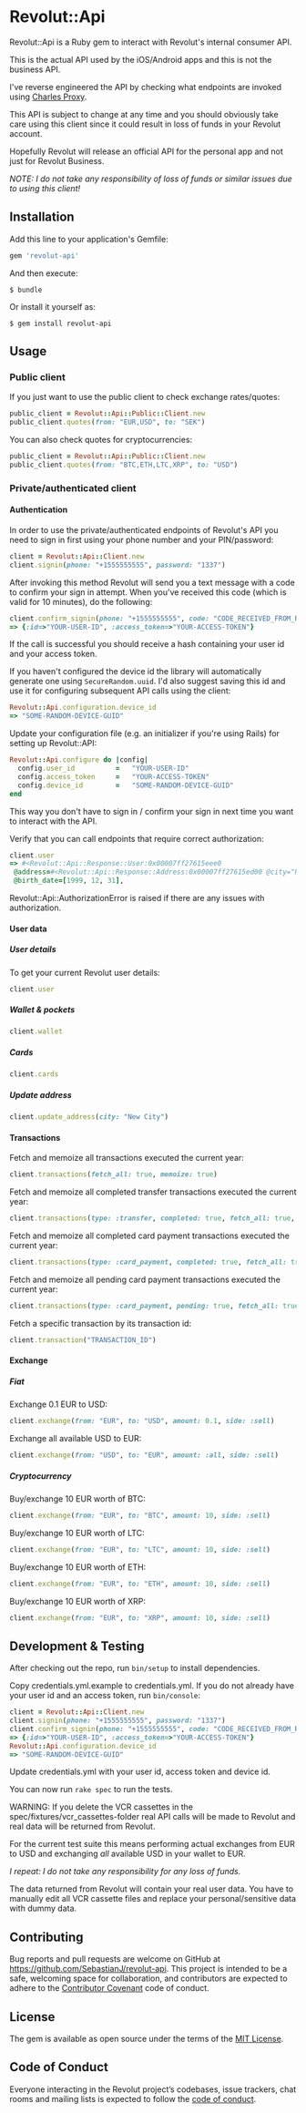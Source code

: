 # Revolut::Api

Revolut::Api is a Ruby gem to interact with Revolut's internal consumer API.

This is the actual API used by the iOS/Android apps and this is not the business API.

I've reverse engineered the API by checking what endpoints are invoked using [Charles Proxy](https://www.charlesproxy.com).

This API is subject to change at any time and you should obviously take care using this client since it could result in loss of funds in your Revolut account.

Hopefully Revolut will release an official API for the personal app and not just for Revolut Business.

_NOTE: I do not take any responsibility of loss of funds or similar issues due to using this client!_

## Installation

Add this line to your application's Gemfile:

```ruby
gem 'revolut-api'
```

And then execute:

    $ bundle

Or install it yourself as:

    $ gem install revolut-api

## Usage

### Public client

If you just want to use the public client to check exchange rates/quotes:

```ruby
public_client = Revolut::Api::Public::Client.new
public_client.quotes(from: "EUR,USD", to: "SEK")
```

You can also check quotes for cryptocurrencies:

```ruby
public_client = Revolut::Api::Public::Client.new
public_client.quotes(from: "BTC,ETH,LTC,XRP", to: "USD")
```

### Private/authenticated client

#### Authentication

In order to use the private/authenticated endpoints of Revolut's API you need to sign in first using your phone number and your PIN/password:

```ruby
client = Revolut::Api::Client.new
client.signin(phone: "+1555555555", password: "1337")
```

After invoking this method Revolut will send you a text message with a code to confirm your sign in attempt. When you've received this code (which is valid for 10 minutes), do the following:

```ruby
client.confirm_signin(phone: "+1555555555", code: "CODE_RECEIVED_FROM_REVOLUT")
=> {:id=>"YOUR-USER-ID", :access_token=>"YOUR-ACCESS-TOKEN"}
```

If the call is successful you should receive a hash containing your user id and your access token.

If you haven't configured the device id the library will automatically generate one using `SecureRandom.uuid`. I'd also suggest saving this id and use it for configuring subsequent API calls using the client:

```ruby
Revolut::Api.configuration.device_id
=> "SOME-RANDOM-DEVICE-GUID"
```

Update your configuration file (e.g. an initializer if you're using Rails) for setting up Revolut::API:

```ruby
Revolut::Api.configure do |config|
  config.user_id          =   "YOUR-USER-ID"
  config.access_token     =   "YOUR-ACCESS-TOKEN"
  config.device_id        =   "SOME-RANDOM-DEVICE-GUID"
end
```

This way you don't have to sign in / confirm your sign in next time you want to interact with the API.

Verify that you can call endpoints that require correct authorization:

```ruby
client.user
=> #<Revolut::Api::Response::User:0x00007ff27615eee0
 @address=#<Revolut::Api::Response::Address:0x00007ff27615ed00 @city="Random Town", @country="US", @postcode="111111", @region="REGION", @street_line_one="Epic Street", @street_line_two=nil>,
 @birth_date=[1999, 12, 31],
```

Revolut::Api::AuthorizationError is raised if there are any issues with authorization.

#### User data

##### User details

To get your current Revolut user details:

```ruby
client.user
```

##### Wallet & pockets

```ruby
client.wallet
```

##### Cards

```ruby
client.cards
```

##### Update address

```ruby
client.update_address(city: "New City")
```

#### Transactions

Fetch and memoize all transactions executed the current year:

```ruby
client.transactions(fetch_all: true, memoize: true)
```

Fetch and memoize all completed transfer transactions executed the current year:

```ruby
client.transactions(type: :transfer, completed: true, fetch_all: true, memoize: true)
```

Fetch and memoize all completed card payment transactions executed the current year:

```ruby
client.transactions(type: :card_payment, completed: true, fetch_all: true, memoize: true)
```

Fetch and memoize all pending card payment transactions executed the current year:

```ruby
client.transactions(type: :card_payment, pending: true, fetch_all: true, memoize: true)
```

Fetch a specific transaction by its transaction id:

```ruby
client.transaction("TRANSACTION_ID")
```

#### Exchange

##### Fiat

Exchange 0.1 EUR to USD:

```ruby
client.exchange(from: "EUR", to: "USD", amount: 0.1, side: :sell)
```

Exchange all available USD to EUR:

```ruby
client.exchange(from: "USD", to: "EUR", amount: :all, side: :sell)
```

##### Cryptocurrency

Buy/exchange 10 EUR worth of BTC:

```ruby
client.exchange(from: "EUR", to: "BTC", amount: 10, side: :sell)
```

Buy/exchange 10 EUR worth of LTC:

```ruby
client.exchange(from: "EUR", to: "LTC", amount: 10, side: :sell)
```

Buy/exchange 10 EUR worth of ETH:

```ruby
client.exchange(from: "EUR", to: "ETH", amount: 10, side: :sell)
```

Buy/exchange 10 EUR worth of XRP:

```ruby
client.exchange(from: "EUR", to: "XRP", amount: 10, side: :sell)
```

## Development & Testing

After checking out the repo, run `bin/setup` to install dependencies.

Copy credentials.yml.example to credentials.yml. If you do not already have your user id and an access token, run `bin/console`:

```ruby
client = Revolut::Api::Client.new
client.signin(phone: "+1555555555", password: "1337")
client.confirm_signin(phone: "+1555555555", code: "CODE_RECEIVED_FROM_REVOLUT")
=> {:id=>"YOUR-USER-ID", :access_token=>"YOUR-ACCESS-TOKEN"}
Revolut::Api.configuration.device_id
=> "SOME-RANDOM-DEVICE-GUID"
```

Update credentials.yml with your user id, access token and device id.

You can now run `rake spec` to run the tests.

WARNING: If you delete the VCR cassettes in the spec/fixtures/vcr_cassettes-folder real API calls will be made to Revolut and real data will be returned from Revolut.

For the current test suite this means performing actual exchanges from EUR to USD and exchanging _all_ available USD in your wallet to EUR.

_I repeat: I do not take any responsibility for any loss of funds._

The data returned from Revolut will contain your real user data. You have to manually edit all VCR cassette files and replace your personal/sensitive data with dummy data.

## Contributing

Bug reports and pull requests are welcome on GitHub at https://github.com/SebastianJ/revolut-api. This project is intended to be a safe, welcoming space for collaboration, and contributors are expected to adhere to the [Contributor Covenant](http://contributor-covenant.org) code of conduct.

## License

The gem is available as open source under the terms of the [MIT License](https://opensource.org/licenses/MIT).

## Code of Conduct

Everyone interacting in the Revolut project’s codebases, issue trackers, chat rooms and mailing lists is expected to follow the [code of conduct](https://github.com/SebastianJ/revolut-api/blob/master/CODE_OF_CONDUCT.md).
